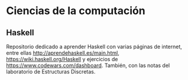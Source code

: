 # Ciencias de la computación

## Haskell

Repositorio dedicado a aprender Haskell con varias páginas de internet, entre ellas http://aprendehaskell.es/main.html, https://wiki.haskell.org/Haskell y ejercicios de https://www.codewars.com/dashboard. También, con las notas del laboratorio de Estructuras Discretas.
